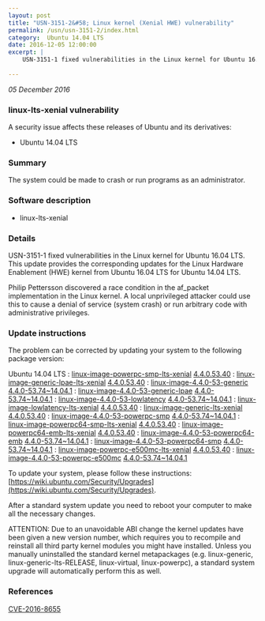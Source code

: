 ```yaml
---
layout: post
title: "USN-3151-2&#58; Linux kernel (Xenial HWE) vulnerability"
permalink: /usn/usn-3151-2/index.html
category:  Ubuntu 14.04 LTS
date: 2016-12-05 12:00:00
excerpt: |
    USN-3151-1 fixed vulnerabilities in the Linux kernel for Ubuntu 16.04 LTS. This update provides the corresponding updates for the Linux Hardware Enablement (HWE) kernel from Ubuntu 16.04 LTS for Ubuntu 14.04 LTS.
    
--- 
```

 
 

*05 December 2016*

### linux-lts-xenial vulnerability

A security issue affects these releases of Ubuntu and its derivatives:

* Ubuntu 14.04 LTS

### Summary

The system could be made to crash or run programs as an administrator. 

### Software description

* linux-lts-xenial 

### Details

USN-3151-1 fixed vulnerabilities in the Linux kernel for Ubuntu 16.04 LTS. This update provides the corresponding updates for the Linux Hardware Enablement (HWE) kernel from Ubuntu 16.04 LTS for Ubuntu 14.04 LTS.

Philip Pettersson discovered a race condition in the af_packet implementation in the Linux kernel. A local unprivileged attacker could use this to cause a denial of service (system crash) or run arbitrary code with administrative privileges. 

### Update instructions

The problem can be corrected by updating your system to the following package version:

Ubuntu 14.04 LTS
 : [linux-image-powerpc-smp-lts-xenial](https://launchpad.net/ubuntu/+source/linux-lts-xenial) <span> [4.4.0.53.40](https://launchpad.net/ubuntu/+source/linux-lts-xenial/4.4.0-53.74~14.04.1) </span> 
 : [linux-image-generic-lpae-lts-xenial](https://launchpad.net/ubuntu/+source/linux-lts-xenial) <span> [4.4.0.53.40](https://launchpad.net/ubuntu/+source/linux-lts-xenial/4.4.0-53.74~14.04.1) </span> 
 : [linux-image-4.4.0-53-generic](https://launchpad.net/ubuntu/+source/linux-lts-xenial) <span> [4.4.0-53.74~14.04.1](https://launchpad.net/ubuntu/+source/linux-lts-xenial/4.4.0-53.74~14.04.1) </span> 
 : [linux-image-4.4.0-53-generic-lpae](https://launchpad.net/ubuntu/+source/linux-lts-xenial) <span> [4.4.0-53.74~14.04.1](https://launchpad.net/ubuntu/+source/linux-lts-xenial/4.4.0-53.74~14.04.1) </span> 
 : [linux-image-4.4.0-53-lowlatency](https://launchpad.net/ubuntu/+source/linux-lts-xenial) <span> [4.4.0-53.74~14.04.1](https://launchpad.net/ubuntu/+source/linux-lts-xenial/4.4.0-53.74~14.04.1) </span> 
 : [linux-image-lowlatency-lts-xenial](https://launchpad.net/ubuntu/+source/linux-lts-xenial) <span> [4.4.0.53.40](https://launchpad.net/ubuntu/+source/linux-lts-xenial/4.4.0-53.74~14.04.1) </span> 
 : [linux-image-generic-lts-xenial](https://launchpad.net/ubuntu/+source/linux-lts-xenial) <span> [4.4.0.53.40](https://launchpad.net/ubuntu/+source/linux-lts-xenial/4.4.0-53.74~14.04.1) </span> 
 : [linux-image-4.4.0-53-powerpc-smp](https://launchpad.net/ubuntu/+source/linux-lts-xenial) <span> [4.4.0-53.74~14.04.1](https://launchpad.net/ubuntu/+source/linux-lts-xenial/4.4.0-53.74~14.04.1) </span> 
 : [linux-image-powerpc64-smp-lts-xenial](https://launchpad.net/ubuntu/+source/linux-lts-xenial) <span> [4.4.0.53.40](https://launchpad.net/ubuntu/+source/linux-lts-xenial/4.4.0-53.74~14.04.1) </span> 
 : [linux-image-powerpc64-emb-lts-xenial](https://launchpad.net/ubuntu/+source/linux-lts-xenial) <span> [4.4.0.53.40](https://launchpad.net/ubuntu/+source/linux-lts-xenial/4.4.0-53.74~14.04.1) </span> 
 : [linux-image-4.4.0-53-powerpc64-emb](https://launchpad.net/ubuntu/+source/linux-lts-xenial) <span> [4.4.0-53.74~14.04.1](https://launchpad.net/ubuntu/+source/linux-lts-xenial/4.4.0-53.74~14.04.1) </span> 
 : [linux-image-4.4.0-53-powerpc64-smp](https://launchpad.net/ubuntu/+source/linux-lts-xenial) <span> [4.4.0-53.74~14.04.1](https://launchpad.net/ubuntu/+source/linux-lts-xenial/4.4.0-53.74~14.04.1) </span> 
 : [linux-image-powerpc-e500mc-lts-xenial](https://launchpad.net/ubuntu/+source/linux-lts-xenial) <span> [4.4.0.53.40](https://launchpad.net/ubuntu/+source/linux-lts-xenial/4.4.0-53.74~14.04.1) </span> 
 : [linux-image-4.4.0-53-powerpc-e500mc](https://launchpad.net/ubuntu/+source/linux-lts-xenial) <span> [4.4.0-53.74~14.04.1](https://launchpad.net/ubuntu/+source/linux-lts-xenial/4.4.0-53.74~14.04.1) </span> 

To update your system, please follow these instructions: [https://wiki.ubuntu.com/Security/Upgrades](https://wiki.ubuntu.com/Security/Upgrades).

After a standard system update you need to reboot your computer to make all the necessary changes.

ATTENTION: Due to an unavoidable ABI change the kernel updates have been given a new version number, which requires you to recompile and reinstall all third party kernel modules you might have installed. Unless you manually uninstalled the standard kernel metapackages (e.g. linux-generic, linux-generic-lts-RELEASE, linux-virtual, linux-powerpc), a standard system upgrade will automatically perform this as well. 

### References

 
 [CVE-2016-8655](http://people.ubuntu.com/~ubuntu-security/cve/CVE-2016-8655)
 

